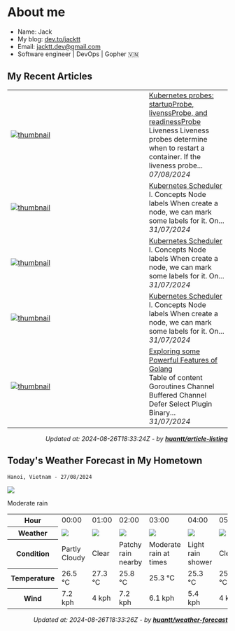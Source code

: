 # About me

- Name: Jack
- My blog: [dev.to/jacktt](https://dev.to/jacktt)
- Email: [jacktt.dev@gmail.com](mailto:jacktt.dev@gmail.com)
- Software engineer | DevOps | Gopher 🇻🇳

## My Recent Articles

<table>
        <tr>
            <td width="300px">
                <a href="https://dev.to/jacktt/kubernetes-probes-livenssprobe-readinessprobe-and-startupprobe-3j37">
                    <img src="https://dynamic-thumbnail-dev-to.vercel.app/article/1950483/thumbnail?t=2024-08-26%2018%3a33%3a24.119740331%20%2b0000%20UTC%20m%3d%2b0.062660153" alt="thumbnail">
                </a>
            </td>
            <td>
                <a href="https://dev.to/jacktt/kubernetes-probes-livenssprobe-readinessprobe-and-startupprobe-3j37">Kubernetes probes: startupProbe, livenssProbe, and readinessProbe</a>
                <div>Liveness   Liveness probes determine when to restart a container.   If the liveness probe...</div>
                <div><i>07/08/2024</i></div>
            </td>
        </tr>
        <tr>
            <td width="300px">
                <a href="https://dev.to/jacktt/kubernetes-scheduler-3b68">
                    <img src="https://dynamic-thumbnail-dev-to.vercel.app/article/1942835/thumbnail?t=2024-08-26%2018%3a33%3a24.119740331%20%2b0000%20UTC%20m%3d%2b0.062660153" alt="thumbnail">
                </a>
            </td>
            <td>
                <a href="https://dev.to/jacktt/kubernetes-scheduler-3b68">Kubernetes Scheduler</a>
                <div>I. Concepts            Node labels   When create a node, we can mark some labels for it. On...</div>
                <div><i>31/07/2024</i></div>
            </td>
        </tr>
        <tr>
            <td width="300px">
                <a href="https://dev.to/jacktt/kubernetes-scheduler-1173">
                    <img src="https://dynamic-thumbnail-dev-to.vercel.app/article/1942455/thumbnail?t=2024-08-26%2018%3a33%3a24.119740331%20%2b0000%20UTC%20m%3d%2b0.062660153" alt="thumbnail">
                </a>
            </td>
            <td>
                <a href="https://dev.to/jacktt/kubernetes-scheduler-1173">Kubernetes Scheduler</a>
                <div>I. Concepts            Node labels   When create a node, we can mark some labels for it. On...</div>
                <div><i>31/07/2024</i></div>
            </td>
        </tr>
        <tr>
            <td width="300px">
                <a href="https://dev.to/jacktt/kubernetes-scheduler-3opf">
                    <img src="https://dynamic-thumbnail-dev-to.vercel.app/article/1942053/thumbnail?t=2024-08-26%2018%3a33%3a24.119740331%20%2b0000%20UTC%20m%3d%2b0.062660153" alt="thumbnail">
                </a>
            </td>
            <td>
                <a href="https://dev.to/jacktt/kubernetes-scheduler-3opf">Kubernetes Scheduler</a>
                <div>I. Concepts            Node labels   When create a node, we can mark some labels for it. On...</div>
                <div><i>31/07/2024</i></div>
            </td>
        </tr>
        <tr>
            <td width="300px">
                <a href="https://dev.to/jacktt/exploring-some-powerful-features-of-golang-36h0">
                    <img src="https://dynamic-thumbnail-dev-to.vercel.app/article/1941828/thumbnail?t=2024-08-26%2018%3a33%3a24.119740331%20%2b0000%20UTC%20m%3d%2b0.062660153" alt="thumbnail">
                </a>
            </td>
            <td>
                <a href="https://dev.to/jacktt/exploring-some-powerful-features-of-golang-36h0">Exploring some Powerful Features of Golang</a>
                <div>Table of content    Goroutines Channel Buffered Channel Defer Select Plugin Binary...</div>
                <div><i>31/07/2024</i></div>
            </td>
        </tr>
</table>

<div align="right">

*Updated at: 2024-08-26T18:33:24Z - by **[huantt/article-listing](https://github.com/huantt/article-listing)***

</div>


## Today's Weather Forecast in My Hometown



`Hanoi, Vietnam - 27/08/2024`

<img src="https://cdn.weatherapi.com/weather/64x64/day/302.png"/>

Moderate rain


<table>
    <tr>
        <th>Hour</th>
        <td>00:00</td><td>01:00</td><td>02:00</td><td>03:00</td><td>04:00</td><td>05:00</td><td>06:00</td><td>07:00</td><td>08:00</td><td>09:00</td><td>10:00</td><td>11:00</td><td>12:00</td><td>13:00</td><td>14:00</td><td>15:00</td><td>16:00</td><td>17:00</td><td>18:00</td><td>19:00</td><td>20:00</td><td>21:00</td><td>22:00</td><td>23:00</td>
    </tr>
    <tr>
        <th>Weather</th>
        <td><img src="https://cdn.weatherapi.com/weather/64x64/night/116.png"></img></td><td><img src="https://cdn.weatherapi.com/weather/64x64/night/113.png"></img></td><td><img src="https://cdn.weatherapi.com/weather/64x64/night/176.png"></img></td><td><img src="https://cdn.weatherapi.com/weather/64x64/night/299.png"></img></td><td><img src="https://cdn.weatherapi.com/weather/64x64/night/353.png"></img></td><td><img src="https://cdn.weatherapi.com/weather/64x64/night/113.png"></img></td><td><img src="https://cdn.weatherapi.com/weather/64x64/day/116.png"></img></td><td><img src="https://cdn.weatherapi.com/weather/64x64/day/116.png"></img></td><td><img src="https://cdn.weatherapi.com/weather/64x64/day/113.png"></img></td><td><img src="https://cdn.weatherapi.com/weather/64x64/day/176.png"></img></td><td><img src="https://cdn.weatherapi.com/weather/64x64/day/116.png"></img></td><td><img src="https://cdn.weatherapi.com/weather/64x64/day/176.png"></img></td><td><img src="https://cdn.weatherapi.com/weather/64x64/day/176.png"></img></td><td><img src="https://cdn.weatherapi.com/weather/64x64/day/200.png"></img></td><td><img src="https://cdn.weatherapi.com/weather/64x64/day/200.png"></img></td><td><img src="https://cdn.weatherapi.com/weather/64x64/day/116.png"></img></td><td><img src="https://cdn.weatherapi.com/weather/64x64/day/113.png"></img></td><td><img src="https://cdn.weatherapi.com/weather/64x64/day/176.png"></img></td><td><img src="https://cdn.weatherapi.com/weather/64x64/day/113.png"></img></td><td><img src="https://cdn.weatherapi.com/weather/64x64/night/176.png"></img></td><td><img src="https://cdn.weatherapi.com/weather/64x64/night/113.png"></img></td><td><img src="https://cdn.weatherapi.com/weather/64x64/night/113.png"></img></td><td><img src="https://cdn.weatherapi.com/weather/64x64/night/113.png"></img></td><td><img src="https://cdn.weatherapi.com/weather/64x64/night/113.png"></img></td>
    </tr>
    <tr>
        <th>Condition</th>
        <td width="200px">Partly Cloudy </td><td width="200px">Clear</td><td width="200px">Patchy rain nearby</td><td width="200px">Moderate rain at times</td><td width="200px">Light rain shower</td><td width="200px">Clear </td><td width="200px">Partly Cloudy </td><td width="200px">Partly Cloudy </td><td width="200px">Sunny</td><td width="200px">Patchy rain nearby</td><td width="200px">Partly Cloudy </td><td width="200px">Patchy rain nearby</td><td width="200px">Patchy rain nearby</td><td width="200px">Thundery outbreaks in nearby</td><td width="200px">Thundery outbreaks in nearby</td><td width="200px">Partly Cloudy </td><td width="200px">Sunny</td><td width="200px">Patchy rain nearby</td><td width="200px">Sunny</td><td width="200px">Patchy rain nearby</td><td width="200px">Clear </td><td width="200px">Clear </td><td width="200px">Clear </td><td width="200px">Clear </td>
    </tr>
    <tr>
        <th>Temperature</th>
        <td>26.5 °C</td><td>27.3 °C</td><td>25.8 °C</td><td>25.3 °C</td><td>25.3 °C</td><td>25.4 °C</td><td>25.5 °C</td><td>26.5 °C</td><td>28 °C</td><td>29.3 °C</td><td>30.9 °C</td><td>32 °C</td><td>33.1 °C</td><td>33.9 °C</td><td>34.4 °C</td><td>34.4 °C</td><td>34.3 °C</td><td>33.2 °C</td><td>30.5 °C</td><td>29.2 °C</td><td>28.3 °C</td><td>27.9 °C</td><td>27.7 °C</td><td>27.4 °C</td>
    </tr>
    <tr>
        <th>Wind</th>
        <td>7.2 kph</td><td>4 kph</td><td>7.2 kph</td><td>6.1 kph</td><td>5.4 kph</td><td>4 kph</td><td>3.2 kph</td><td>2.5 kph</td><td>3.2 kph</td><td>3.2 kph</td><td>4 kph</td><td>5.8 kph</td><td>6.1 kph</td><td>6.8 kph</td><td>6.1 kph</td><td>4.7 kph</td><td>1.8 kph</td><td>5 kph</td><td>7.2 kph</td><td>10.1 kph</td><td>10.8 kph</td><td>9.7 kph</td><td>9 kph</td><td>9 kph</td>
    </tr>
</table>


<div align="right">

*Updated at: 2024-08-26T18:33:26Z - by **[huantt/weather-forecast](https://github.com/huantt/weather-forecast)***

</div>


